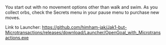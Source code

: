 You start out with no movement options other than walk and swim. As you collect orbs, check the Secrets menu in your pause menu to purchase new moves.

Link to Launcher:
https://github.com/himham-jak/Jak1-but-Microtransactions/releases/download/Launcher/OpenGoal_with_Microtransactions.exe
